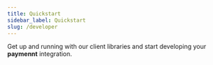 ```yaml
---
title: Quickstart
sidebar_label: Quickstart
slug: /developer
---
```


Get up and running with our client libraries and start developing your **paymennt** integration.
